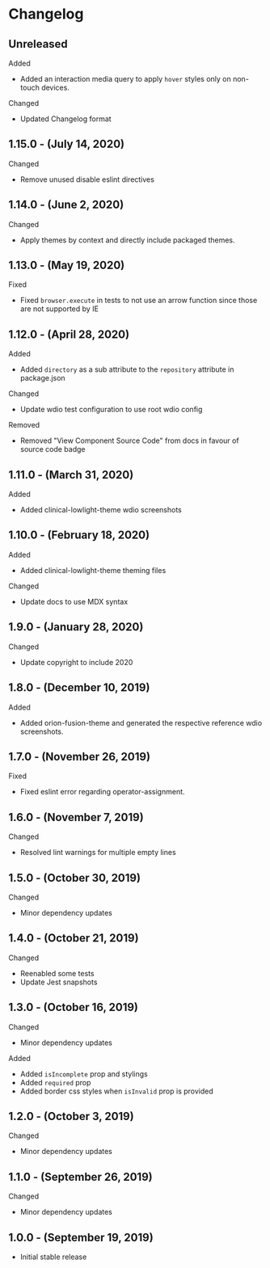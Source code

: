 # Changelog

## Unreleased

Added

* Added an interaction media query to apply `hover` styles only on non-touch devices.

Changed

* Updated Changelog format

## 1.15.0 - (July 14, 2020)

Changed

* Remove unused disable eslint directives

## 1.14.0 - (June 2, 2020)

Changed

* Apply themes by context and directly include packaged themes.

## 1.13.0 - (May 19, 2020)

Fixed

* Fixed `browser.execute` in tests to not use an arrow function since those are not supported by IE

## 1.12.0 - (April 28, 2020)

Added

* Added `directory` as a sub attribute to the `repository` attribute in package.json

Changed

* Update wdio test configuration to use root wdio config

Removed

* Removed "View Component Source Code" from docs in favour of source code badge

## 1.11.0 - (March 31, 2020)

Added

* Added clinical-lowlight-theme wdio screenshots

## 1.10.0 - (February 18, 2020)

Added

* Added clinical-lowlight-theme theming files

Changed

* Update docs to use MDX syntax

## 1.9.0 - (January 28, 2020)

Changed

* Update copyright to include 2020

## 1.8.0 - (December 10, 2019)

Added

* Added orion-fusion-theme and generated the respective reference wdio screenshots.

## 1.7.0 - (November 26, 2019)

Fixed

* Fixed eslint error regarding operator-assignment.

## 1.6.0 - (November 7, 2019)

Changed

* Resolved lint warnings for multiple empty lines

## 1.5.0 - (October 30, 2019)

Changed

* Minor dependency updates

## 1.4.0 - (October 21, 2019)

Changed

* Reenabled some tests
* Update Jest snapshots

## 1.3.0 - (October 16, 2019)

Changed

* Minor dependency updates

Added

* Added `isIncomplete` prop and stylings
* Added `required` prop
* Added border css styles when `isInvalid` prop is provided

## 1.2.0 - (October 3, 2019)

Changed

* Minor dependency updates

## 1.1.0 - (September 26, 2019)

Changed

* Minor dependency updates

## 1.0.0 - (September 19, 2019)

* Initial stable release
